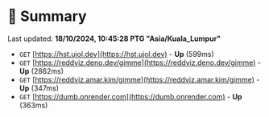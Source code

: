 # 📖 Summary
Last updated: **18/10/2024, 10:45:28 PTG "Asia/Kuala_Lumpur"**

- `GET` [https://hst.ujol.dev](https://hst.ujol.dev) - **Up** (599ms)
- `GET` [https://reddviz.deno.dev/gimme](https://reddviz.deno.dev/gimme) - **Up** (2862ms)
- `GET` [https://reddviz.amar.kim/gimme](https://reddviz.amar.kim/gimme) - **Up** (347ms)
- `GET` [https://dumb.onrender.com](https://dumb.onrender.com) - **Up** (363ms)
